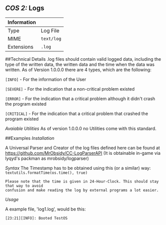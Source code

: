 ## *COS 2:* Logs

|Information |                |
|------------|----------------|
|Type        |Log File        |
|MIME        |`text/log`      |
|Extensions  |`.log`          |

##Technical Details
.log files should contain valid logged data, including the type of the written data,
the written data and the time when the data was written. As of Version 1.0.0.0 there are
4 types, which are the following:

`[INFO]` - For the information of the User 

`[SEVERE]` - For the indication that a non-critical problem existed

`[ERROR]` - For the indication that a critical problem although it didn't crash the program existed

`[CRITICAL]` - For the indication that a critical problem that crashed the program existed

*Avaiable Utilities*
As of version 1.0.0.0 no Utilities come with this standard.

##Examples
*Installation*

A Universal Parser and Creator of the log files defined here can be found at https://github.com/MrObsidy/CC-LogParserAPI
(It is obtainable in-game via lyqyd's packman as mrobsidy/logparser)

*Syntax*
The Timestamp has to be obtained using this (or a similar) way:
`textutils.formatTime(os.time(), true)`
```
Please note that the time is given in 24-Hour-Clock. This should stay that way to avoid 
confusion and make reading the log by external programs a lot easier.
```


*Usage*

A example file, 'log1.log', would be this:

`[23:21][INFO]: Booted TestOS`
